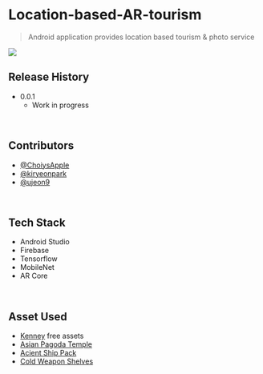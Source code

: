﻿# Location-based-AR-tourism
> Android application provides location based tourism &amp; photo service



![](header.png)


## Release History

* 0.0.1
    * Work in progress
    
</br>

## Contributors
* [@ChoiysApple](https://github.com/ChoiysApple)
* [@kiryeonpark](https://github.com/kiryeonpark)
* [@ujeon9](https://github.com/ujeon9)

</br>

## Tech Stack
* Android Studio
* Firebase
* Tensorflow
* MobileNet
* AR Core

</br>

## Asset Used
* [Kenney](https://www.kenney.nl/assets) free assets
* [Asian Pagoda Temple](https://assetstore.unity.com/packages/3d/environments/fantasy/asian-pagoda-temple-62944)
* [Acient Ship Pack](https://assetstore.unity.com/packages/3d/vehicles/sea/ancient-ship-pack-133441)
* [Cold Weapon Shelves](https://assetstore.unity.com/packages/3d/vehicles/sea/ancient-ship-pack-133441)

